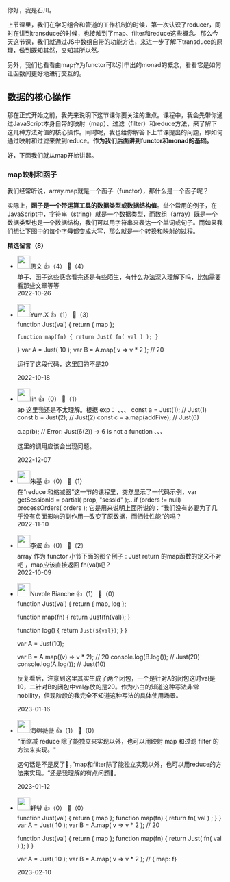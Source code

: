 你好，我是石川。

上节课里，我们在学习组合和管道的工作机制的时候，第一次认识了reducer，同时在讲到transduce的时候，也接触到了map、filter和reduce这些概念。那么今天这节课，我们就通过JS中数组自带的功能方法，来进一步了解下transduce的原理，做到既知其然，又知其所以然。

另外，我们也看看由map作为functor可以引申出的monad的概念，看看它是如何让函数间更好地进行交互的。

## 数据的核心操作

那在正式开始之前，我先来说明下这节课你要关注的重点。课程中，我会先带你通过JavaScript本身自带的映射（map）、过滤（filter）和reduce方法，来了解下这几种方法对值的核心操作。同时呢，我也给你解答下上节课提出的问题，即如何通过映射和过滤来做到reduce。**作为我们后面讲到functor和monad的基础。**

好，下面我们就从map开始讲起。

### map映射和函子

我们经常听说，array.map就是一个函子（functor），那什么是一个函子呢？

实际上，**函子是一个带运算工具的数据类型或数据结构值**。举个常用的例子，在JavaScript中，字符串（string）就是一个数据类型，而数组（array）既是一个数据类型也是一个数据结构，我们可以用字符串来表达一个单词或句子。而如果我们想让下图中的每个字母都变成大写，那么就是一个转换和映射的过程。
<div><strong>精选留言（8）</strong></div><ul>
<li><img src="https://static001.geekbang.org/account/avatar/00/13/e8/24/a75dae31.jpg" width="30px"><span>思文</span> 👍（4） 💬（4）<div>单子、函子这些感念看完还是有些陌生，有什么办法深入理解下吗，比如需要看那些文章等等</div>2022-10-26</li><br/><li><img src="https://static001.geekbang.org/account/avatar/00/1a/b4/16/f3c36fd8.jpg" width="30px"><span>Yum.X</span> 👍（1） 💬（3）<div>
function Just(val) {
    return { map };

    function map(fn) { return Just( fn( val ) ); }

}
var A = Just( 10 );
var B = A.map( v =&gt; v * 2 ); &#47;&#47; 20

运行了这段代码，这里回的不是20</div>2022-10-18</li><br/><li><img src="https://static001.geekbang.org/account/avatar/00/16/0a/40/cf70b198.jpg" width="30px"><span>lin</span> 👍（0） 💬（1）<div>ap 这里我还是不太理解。根据 exp：
、、、
const a = Just(1); &#47;&#47; Just(1)
const b = Just(2); &#47;&#47; Just(2)
const c = a.map(addFive); &#47;&#47; Just(6)

c.ap(b); &#47;&#47; Error: Just(6(2)) -&gt; 6 is not a function
、、、

这里的调用应该会出现问题。</div>2022-12-07</li><br/><li><img src="https://static001.geekbang.org/account/avatar/00/30/cd/d2/f9528a87.jpg" width="30px"><span>朱基</span> 👍（0） 💬（1）<div>在“reduce 和缩减器”这一节的课程里，突然显示了一代码示例，var getSessionId = partial( prop, &quot;sessId&quot; );…if (orders != null) processOrders( orders ); 它是用来说明上面所说的：“我们没有必要为了几乎没有负面影响的副作用—改变了原数据，而牺牲性能”的吗？</div>2022-11-10</li><br/><li><img src="https://static001.geekbang.org/account/avatar/00/1c/33/23/1b8acb62.jpg" width="30px"><span>李滨</span> 👍（0） 💬（2）<div>array 作为 functor 小节下面的那个例子 : Just return 的map函数的定义不对吧 ，map应该直接返回 fn(val)吧？ </div>2022-10-09</li><br/><li><img src="https://static001.geekbang.org/account/avatar/00/20/0c/4d/90ab20d8.jpg" width="30px"><span>Nuvole Bianche</span> 👍（1） 💬（0）<div>function Just(val) {
  return { map, log };

  function map(fn) {
    return Just(fn(val));
  }

  function log() {
    return `Just(${val})`;
  }
}

var A = Just(10);

var B = A.map((v) =&gt; v * 2); &#47;&#47; 20
console.log(B.log());   &#47;&#47; Just(20)
console.log(A.log());   &#47;&#47; Just(10)


反复看后，注意到这里其实生成了两个闭包，一个是针对A的闭包这时val是10，二针对B的闭包中val存放的是20。作为小白的知道这种写法非常nobility，但现阶段的我完全不知道这种写法的具体使用场景。</div>2023-01-16</li><br/><li><img src="https://static001.geekbang.org/account/avatar/00/18/6f/10/bfbf81dc.jpg" width="30px"><span>海绵薇薇</span> 👍（1） 💬（0）<div>“而缩减 reduce 除了能独立来实现以外，也可以用映射 map 和过滤 filter 的方法来实现。&quot;

这句话是不是反了🤣，”map和filter除了能独立实现以外，也可以用reduce的方法来实现。“还是我理解的有点问题🤣。</div>2023-01-12</li><br/><li><img src="https://static001.geekbang.org/account/avatar/00/0f/83/52/d67f276d.jpg" width="30px"><span>轩爷</span> 👍（0） 💬（0）<div>function Just(val) {
    return { map };
    function map(fn) { return fn( val ) ; }
}
var A = Just( 10 );
var B = A.map( v =&gt; v * 2 );  &#47;&#47; 20

function Just(val) { 
  return { map }; 
  function map(fn) { return Just( fn( val ) ); }
}

var A = Just( 10 );
var B = A.map( v =&gt; v * 2 );  &#47;&#47; { map: f} </div>2023-02-10</li><br/>
</ul>